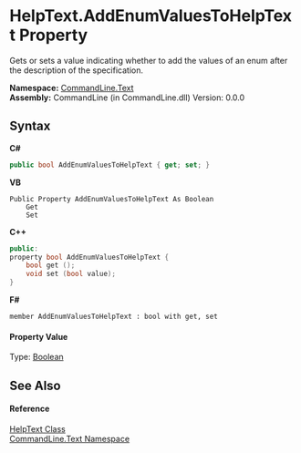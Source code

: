 # HelpText.AddEnumValuesToHelpText Property 
 

Gets or sets a value indicating whether to add the values of an enum after the description of the specification.

**Namespace:**&nbsp;<a href="N_CommandLine_Text">CommandLine.Text</a><br />**Assembly:**&nbsp;CommandLine (in CommandLine.dll) Version: 0.0.0

## Syntax

**C#**<br />
``` C#
public bool AddEnumValuesToHelpText { get; set; }
```

**VB**<br />
``` VB
Public Property AddEnumValuesToHelpText As Boolean
	Get
	Set
```

**C++**<br />
``` C++
public:
property bool AddEnumValuesToHelpText {
	bool get ();
	void set (bool value);
}
```

**F#**<br />
``` F#
member AddEnumValuesToHelpText : bool with get, set

```


#### Property Value
Type: <a href="https://docs.microsoft.com/dotnet/api/system.boolean" target="_blank">Boolean</a>

## See Also


#### Reference
<a href="T_CommandLine_Text_HelpText">HelpText Class</a><br /><a href="N_CommandLine_Text">CommandLine.Text Namespace</a><br />